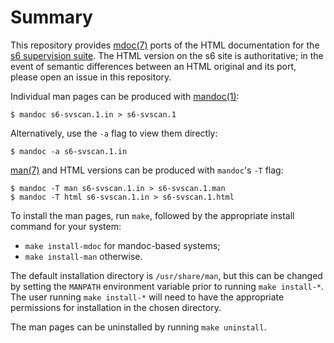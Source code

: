 # Summary

This repository provides [mdoc(7)](https://man.openbsd.org/mdoc.7)
ports of the HTML documentation for the [s6 supervision
suite](http://skarnet.org/software/s6/). The HTML version on the s6
site is authoritative; in the event of semantic differences between an
HTML original and its port, please open an issue in this repository.

Individual man pages can be produced with
[mandoc(1)](https://man.openbsd.org/mandoc.1):

```
$ mandoc s6-svscan.1.in > s6-svscan.1
```

Alternatively, use the `-a` flag to view them directly:

```
$ mandoc -a s6-svscan.1.in
```

[man(7)](https://man.openbsd.org/man.7) and HTML versions can be produced with
`mandoc`'s `-T` flag:

```
$ mandoc -T man s6-svscan.1.in > s6-svscan.1.man
$ mandoc -T html s6-svscan.1.in > s6-svscan.1.html
```

To install the man pages, run `make`, followed by the appropriate install
command for your system:

* `make install-mdoc` for mandoc-based systems;
* `make install-man` otherwise.

The default installation directory is `/usr/share/man`, but this can be changed
by setting the `MANPATH` environment variable prior to running `make install-*`.
The user running `make install-*` will need to have the appropriate permissions
for installation in the chosen directory.

The man pages can be uninstalled by running `make uninstall`.
